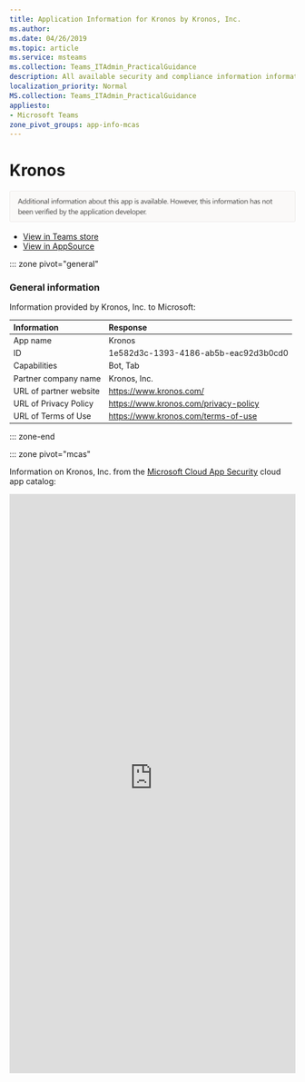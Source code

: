 ```yaml
---
title: Application Information for Kronos by Kronos, Inc.
ms.author: 
ms.date: 04/26/2019
ms.topic: article
ms.service: msteams
ms.collection: Teams_ITAdmin_PracticalGuidance
description: All available security and compliance information information for Kronos, its data handling policies, its Microsoft Cloud App Security app catalog information, and security/compliance information in the CSA STAR registry.
localization_priority: Normal
MS.collection: Teams_ITAdmin_PracticalGuidance
appliesto:
- Microsoft Teams
zone_pivot_groups: app-info-mcas
---
```

# Kronos


<img alt="Non-attested image" src="./images/unattested.png" width="650"/>

* <a href="https://teams.microsoft.com/l/app/1e582d3c-1393-4186-ab5b-eac92d3b0cd0" target="_blank">View in Teams store</a>
* <a href="https://appsource.microsoft.com/en-us/product/office/WA104381629" target="_blank">View in AppSource</a>

::: zone pivot="general"

### General information

Information provided by Kronos, Inc. to Microsoft:

| **Information** | **Response** |
|:----------------|:-------------|
| App name | Kronos |
| ID | 1e582d3c-1393-4186-ab5b-eac92d3b0cd0 |
| Capabilities | Bot, Tab |
| Partner company name | Kronos, Inc. |
| URL of partner website | <https://www.kronos.com/> |
| URL of Privacy Policy | <https://www.kronos.com/privacy-policy> |
| URL of Terms of Use | <https://www.kronos.com/terms-of-use> |

::: zone-end


::: zone pivot="mcas"

Information on Kronos, Inc. from the [Microsoft Cloud App Security](https://www.microsoft.com/en-us/enterprise-mobility-security/cloud-app-security) cloud app catalog:

<iframe height='1020' title='Microsoft Cloud App Security Information' src='https://3ca685143b5b46b4b0e5266dadf2e97c.codepen.website/#/dashboard/17313' frameborder='no'  style='width: 100%;'>

<a href="https://3ca685143b5b46b4b0e5266dadf2e97c.codepen.website/#/dashboard/17313" target="_blank">View in a new tab</a>

::: zone-end

